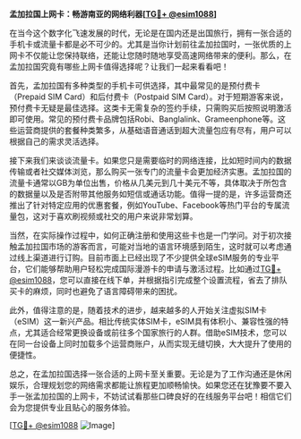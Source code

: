 **孟加拉国上网卡：畅游南亚的网络利器[[TG💪+ @esim1088](https://t.me/s/esim1088)]**

在当今这个数字化飞速发展的时代，无论是在国内还是出国旅行，拥有一张合适的手机卡或流量卡都是必不可少的。尤其是当你计划前往孟加拉国时，一张优质的上网卡不仅能让您保持联络，还能让您随时随地享受高速网络带来的便利。那么，在孟加拉国究竟有哪些上网卡值得选择呢？让我们一起来看看吧！

首先，孟加拉国有多种类型的手机卡可供选择，其中最常见的是预付费卡（Prepaid SIM Card）和后付费卡（Postpaid SIM Card）。对于短期游客来说，预付费卡无疑是最佳选择。这类卡无需复杂的签约手续，只需购买后按照说明激活即可使用。常见的预付费卡品牌包括Robi、Banglalink、Grameenphone等。这些运营商提供的套餐种类繁多，从基础语音通话到超大流量包应有尽有，用户可以根据自己的需求灵活选择。

接下来我们来谈谈流量卡。如果您只是需要临时的网络连接，比如短时间内的数据传输或者社交媒体浏览，那么购买一张专门的流量卡会更加经济实惠。孟加拉国的流量卡通常以GB为单位出售，价格从几美元到几十美元不等，具体取决于所包含的数据量以及是否附带其他服务如短信或通话功能。值得一提的是，许多运营商还推出了针对特定应用的优惠套餐，例如YouTube、Facebook等热门平台的专属流量包，这对于喜欢刷视频或社交的用户来说非常划算。

当然，在实际操作过程中，如何正确注册和使用这些卡也是一门学问。对于初次接触孟加拉国市场的游客而言，可能对当地的语言环境感到陌生，这时就可以考虑通过线上渠道进行订购。目前市面上已经出现了不少提供全球eSIM服务的专业平台，它们能够帮助用户轻松完成国际漫游卡的申请与激活过程。比如通过[TG💪+ @esim1088](https://t.me/s/esim1088)，您可以直接在线下单，并根据指引完成整个设置流程，省去了排队买卡的麻烦，同时也避免了语言障碍带来的困扰。

此外，值得注意的是，随着技术的进步，越来越多的人开始关注虚拟SIM卡（eSIM）这一新兴产品。相比传统实体SIM卡，eSIM具有体积小、兼容性强的特点，尤其适合经常更换设备或前往多个国家旅行的人群。借助eSIM技术，您可以在同一台设备上同时加载多个运营商账户，从而实现无缝切换，大大提升了使用的便捷性。

总之，在孟加拉国选择一张合适的上网卡至关重要。无论是为了工作沟通还是休闲娱乐，合理规划您的网络需求都能让旅程更加顺畅愉快。如果您还在犹豫要不要入手一张孟加拉国的上网卡，不妨试试看那些口碑良好的在线服务平台吧！相信它们会为您提供专业且贴心的服务体验。

[[TG💪+ @esim1088](https://t.me/s/esim1088) ![Image](https://i.postimg.cc/4NQfJmqS/Snipaste-2025-05-13-00-14-12.png)]